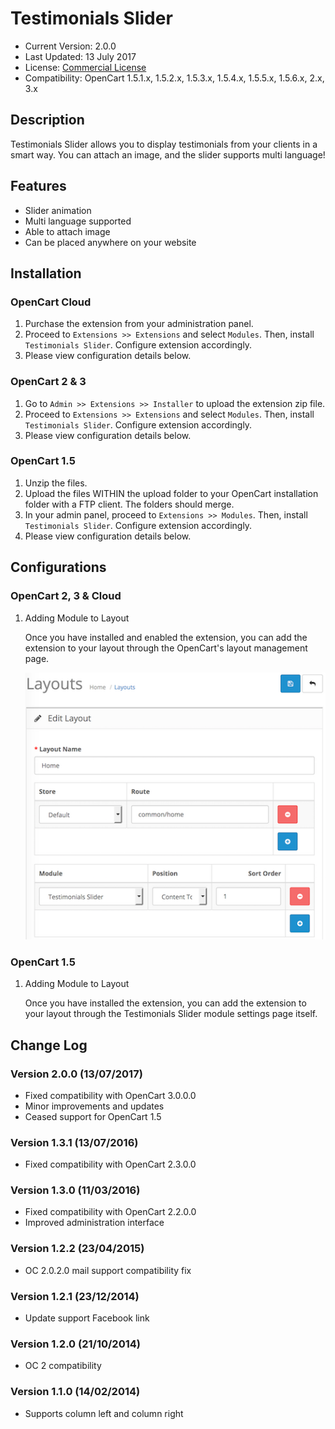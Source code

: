 # Testimonials Slider

* Current Version: 2.0.0
* Last Updated: 13 July 2017
* License: [Commercial License][1]
* Compatibility: OpenCart 1.5.1.x, 1.5.2.x, 1.5.3.x, 1.5.4.x, 1.5.5.x, 1.5.6.x, 2.x, 3.x


[1]: https://www.marketinsg.com/usage-license

## Description

Testimonials Slider allows you to display testimonials from your clients in a smart way. You can attach an image, and the slider supports multi language!

## Features

* Slider animation
* Multi language supported
* Able to attach image
* Can be placed anywhere on your website

## Installation

### OpenCart Cloud

1. Purchase the extension from your administration panel.
2. Proceed to `Extensions >> Extensions` and select `Modules`. Then, install `Testimonials Slider`. Configure extension accordingly.
3. Please view configuration details below.

### OpenCart 2 & 3

1. Go to `Admin >> Extensions >> Installer` to upload the extension zip file.
2. Proceed to `Extensions >> Extensions` and select `Modules`. Then, install `Testimonials Slider`. Configure extension accordingly.
3. Please view configuration details below.

### OpenCart 1.5

1. Unzip the files.
2. Upload the files WITHIN the upload folder to your OpenCart installation folder with a FTP client. The folders should merge.
3. In your admin panel, proceed to `Extensions >> Modules`. Then, install `Testimonials Slider`. Configure extension accordingly.
4. Please view configuration details below.

## Configurations

### OpenCart 2, 3 & Cloud

1. Adding Module to Layout

	Once you have installed and enabled the extension, you can add the extension to your layout through the OpenCart's layout management page.

	![Screenshot](images/testimonials_slider/image-1.png)

### OpenCart 1.5

1. Adding Module to Layout

	Once you have installed the extension, you can add the extension to your layout through the Testimonials Slider module settings page itself.

## Change Log

### Version 2.0.0 (13/07/2017)
* Fixed compatibility with OpenCart 3.0.0.0
* Minor improvements and updates
* Ceased support for OpenCart 1.5
### Version 1.3.1 (13/07/2016)
* Fixed compatibility with OpenCart 2.3.0.0
### Version 1.3.0 (11/03/2016)
* Fixed compatibility with OpenCart 2.2.0.0
* Improved administration interface
### Version 1.2.2 (23/04/2015)
* OC 2.0.2.0 mail support compatibility fix
### Version 1.2.1 (23/12/2014)
* Update support Facebook link
### Version 1.2.0 (21/10/2014)
* OC 2 compatibility
### Version 1.1.0 (14/02/2014)
* Supports column left and column right